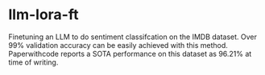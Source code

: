 # llm-lora-ft
Finetuning an LLM to do sentiment classifcation on the IMDB dataset. Over 99% validation accuracy can be easily achieved with this method. Paperwithcode reports a SOTA performance on this dataset as 96.21% at time of writing.
